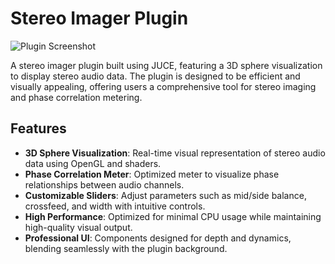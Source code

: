 # Stereo Imager Plugin

![Plugin Screenshot](![Untitled](https://github.com/user-attachments/assets/b0ff2a51-70f8-4788-a6b3-50ddc6a76f63))

A stereo imager plugin built using JUCE, featuring a 3D sphere visualization to display stereo audio data. The plugin is designed to be efficient and visually appealing, offering users a comprehensive tool for stereo imaging and phase correlation metering.

## Features

- **3D Sphere Visualization**: Real-time visual representation of stereo audio data using OpenGL and shaders.
- **Phase Correlation Meter**: Optimized meter to visualize phase relationships between audio channels.
- **Customizable Sliders**: Adjust parameters such as mid/side balance, crossfeed, and width with intuitive controls.
- **High Performance**: Optimized for minimal CPU usage while maintaining high-quality visual output.
- **Professional UI**: Components designed for depth and dynamics, blending seamlessly with the plugin background.
